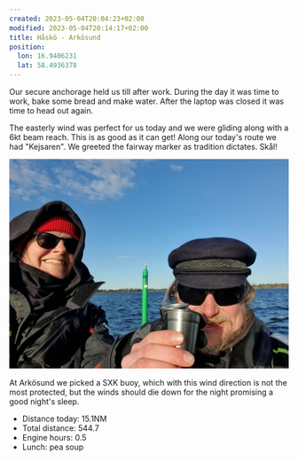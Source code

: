 ```yaml
---
created: 2023-05-04T20:04:23+02:00
modified: 2023-05-04T20:14:17+02:00
title: Håskö - Arkösund
position:
  lon: 16.9406231
  lat: 58.4936378
---
```


Our secure anchorage held us till after work. During the day it was time to work, bake some bread and make water. After the laptop was closed it was time to head out again. 

The easterly wind was perfect for us today and we were gliding along with a 6kt beam reach. This is as good as it can get! Along our today's route we had "Kejsaren". We greeted the fairway marker as tradition dictates. Skål! 

![Image](../2023/259e4936796f914049f2f982b231e14a.jpg) 

At Arkösund we picked a SXK buoy, which with this wind direction is not the most protected, but the winds should die down for the night promising a good night's sleep.

* Distance today: 15.1NM
* Total distance: 544.7
* Engine hours: 0.5
* Lunch: pea soup
